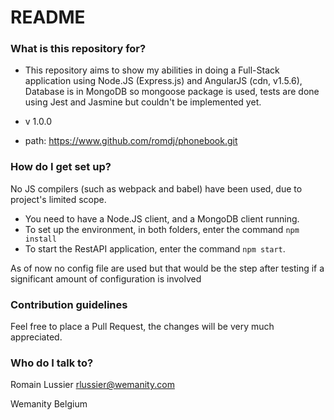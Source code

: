 # README #

### What is this repository for? ###

* This repository aims to show my abilities in doing a Full-Stack application using Node.JS (Express.js) and AngularJS (cdn, v1.5.6), Database is in MongoDB so mongoose package is used, tests are done using Jest and Jasmine but couldn't be implemented yet.

* v 1.0.0
* path: https://www.github.com/romdj/phonebook.git

### How do I get set up? ###

No JS compilers (such as webpack and babel) have been used, due to project's limited scope.
* You need to have a Node.JS client, and a MongoDB client running.
* To set up the environment, in both folders, enter the command `npm install`
* To start the RestAPI application, enter the command `npm start`.

As of now no config file are used but that would be the step after testing if a significant amount of configuration is involved
### Contribution guidelines ###

Feel free to place a Pull Request, the changes will be very much appreciated.

### Who do I talk to? ###

Romain Lussier
rlussier@wemanity.com

Wemanity Belgium
